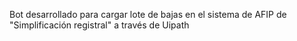 Bot desarrollado para cargar lote de bajas en el sistema de AFIP de "Simplificación registral" a través de Uipath
